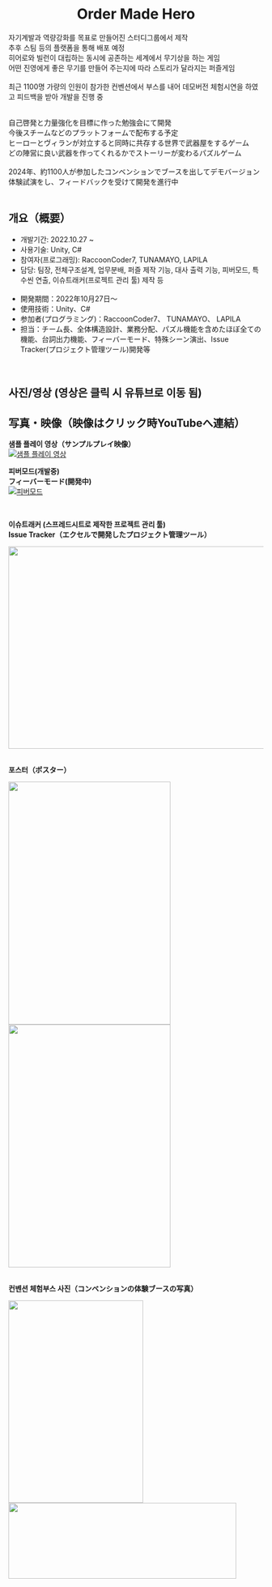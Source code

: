 <div align="center">
<h1>Order Made Hero</h1>
</div>

<div align="left">
자기계발과 역량강화를 목표로 만들어진 스터디그룹에서 제작</br>
추후 스팀 등의 플랫폼을 통해 배포 예정</br>
히어로와 빌런이 대립하는 동시에 공존하는 세계에서 무기상을 하는 게임</br>
어떤 진영에게 좋은 무기를 만들어 주는지에 따라 스토리가 달라지는 퍼즐게임</br></br>
최근 1100명 가량의 인원이 참가한 컨벤션에서 부스를 내어 데모버전 체험시연을 하였고 피드백을 받아 개발을 진행 중</br></br>

自己啓発と力量強化を目標に作った勉強会にて開発 </br>
今後スチームなどのプラットフォームで配布する予定 </br>
ヒーローとヴィランが対立すると同時に共存する世界で武器屋をするゲーム </br>
どの陣営に良い武器を作ってくれるかでストーリーが変わるパズルゲーム </br></br>
2024年、約1100人が参加したコンベンションでブースを出してデモバージョン体験試演をし、フィードバックを受けて開発を進行中</br></br>

</div>

## 개요（概要）
- 개발기간: 2022.10.27 ~
- 사용기술: Unity, C#
- 참여자(프로그래밍): RaccoonCoder7, TUNAMAYO, LAPILA
- 담당: 팀장, 전체구조설계, 업무분배, 퍼즐 제작 기능, 대사 출력 기능, 피버모드, 특수씬 연출, 이슈트래커(프로젝트 관리 툴) 제작 등</br></br>
- 開発期間：2022年10月27日～
- 使用技術：Unity、C#
- 参加者(プログラミング)：RaccoonCoder7、 TUNAMAYO、 LAPILA
- 担当：チーム長、全体構造設計、業務分配、パズル機能を含めたほぼ全ての機能、台詞出力機能、フィーバーモード、特殊シーン演出、Issue Tracker(プロジェクト管理ツール)開発等

</br>

## 사진/영상 (영상은 클릭 시 유튜브로 이동 됨)
## 写真・映像（映像はクリック時YouTubeへ連結）
<b>샘플 플레이 영상（サンプルプレイ映像）</b></br>
[![샘플 플레이 영상](http://img.youtube.com/vi/bg39hYSBE0E/0.jpg)](https://youtu.be/bg39hYSBE0E)

<b>피버모드(개발중)</b></br>
<b>フィーバーモード(開発中)</b></br>
[![피버모드](http://img.youtube.com/vi/7DSJ52XEqy8/0.jpg)](https://youtu.be/7DSJ52XEqy8)

</br>

<b>이슈트래커 (스프레드시트로 제작한 프로젝트 관리 툴)</b></br>
<b>Issue Tracker（エクセルで開発したプロジェクト管理ツール）</b>
<div align="left">
<img src="./ImagesForReadMe/이슈트래커.PNG", height="400x", width="1200px">
</div>

</br>

<b>포스터（ポスター）</b>
<div align="left">
<img src="./ImagesForReadMe/포스터.jpg", height="480x", width="320px">
<img src="./ImagesForReadMe/체험부스_이벤트안내.jpg", height="480x", width="320px">
</div>

</br>

<b>컨벤션 체험부스 사진（コンベンションの体験ブースの写真）</b>
<div align="left">
<img src="./ImagesForReadMe/부스사진2.jpg", height="400x", width="266px">
<img src="./ImagesForReadMe/부스사진1.jpg", height="150x", width="450px">
</div>
